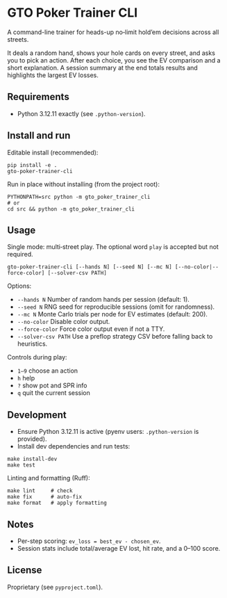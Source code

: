 # GTO Poker Trainer CLI

A command-line trainer for heads-up no‑limit hold’em decisions across all streets.

It deals a random hand, shows your hole cards on every street, and asks you to
pick an action. After each choice, you see the EV comparison and a short
explanation. A session summary at the end totals results and highlights the
largest EV losses.

## Requirements

- Python 3.12.11 exactly (see `.python-version`).

## Install and run

Editable install (recommended):

```
pip install -e .
gto-poker-trainer-cli
```

Run in place without installing (from the project root):

```
PYTHONPATH=src python -m gto_poker_trainer_cli
# or
cd src && python -m gto_poker_trainer_cli
```

## Usage

Single mode: multi‑street play. The optional word `play` is accepted but not required.

```
gto-poker-trainer-cli [--hands N] [--seed N] [--mc N] [--no-color|--force-color] [--solver-csv PATH]
```

Options:

- `--hands N` Number of random hands per session (default: 1).
- `--seed N` RNG seed for reproducible sessions (omit for randomness).
- `--mc N` Monte Carlo trials per node for EV estimates (default: 200).
- `--no-color` Disable color output.
- `--force-color` Force color output even if not a TTY.
- `--solver-csv PATH` Use a preflop strategy CSV before falling back to heuristics.

Controls during play:

- `1–9` choose an action
- `h` help
- `?` show pot and SPR info
- `q` quit the current session

## Development

- Ensure Python 3.12.11 is active (pyenv users: `.python-version` is provided).
- Install dev dependencies and run tests:

```
make install-dev
make test
```

Linting and formatting (Ruff):

```
make lint     # check
make fix      # auto-fix
make format   # apply formatting
```

## Notes

- Per-step scoring: `ev_loss = best_ev - chosen_ev`.
- Session stats include total/average EV lost, hit rate, and a 0–100 score.

## License

Proprietary (see `pyproject.toml`).
